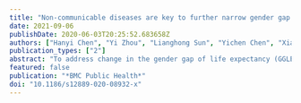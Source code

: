 ```yaml
---
title: "Non-communicable diseases are key to further narrow gender gap in life expectancy in Shanghai, China"
date: 2021-09-06
publishDate: 2020-06-03T20:25:52.683658Z
authors: ["Hanyi Chen", "Yi Zhou", "Lianghong Sun", "Yichen Chen", "Xiaoben Qu", "Hua Chen", "Janani Rajbhandari-Thapa", "Shaotan Xiao"]
publication_types: ["2"]
abstract: "To address change in the gender gap of life expectancy (GGLE) in Shanghai from 1973 to 2018, and to identify the major causes of death and age groups associated with the change over time."
featured: false
publication: "*BMC Public Health*"
doi: "10.1186/s12889-020-08932-x"
---
```


